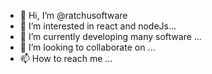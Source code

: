 - 👋 Hi, I’m @ratchusoftware
- 👀 I’m interested in react and nodeJs...
- 🌱 I’m currently developing many software ...
- 💞️ I’m looking to collaborate on ...
- 📫 How to reach me ...

<!---
ratchusoftware/ratchusoftware is a ✨ special ✨ repository because its `README.md` (this file) appears on your GitHub profile.
You can click the Preview link to take a look at your changes.
--->
